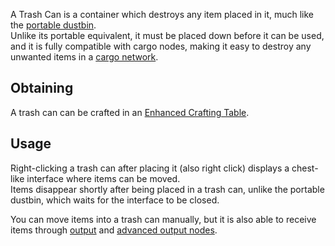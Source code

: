 A Trash Can is a container which destroys any item placed in it, much like the [portable dustbin](https://github.com/Slimefun/Slimefun4/wiki/Portable-Dustbin).<br>Unlike its portable equivalent, it must be placed down before it can be used, and it is fully compatible with cargo nodes, making it easy to destroy any unwanted items in a [cargo network](https://github.com/Slimefun/Slimefun4/wiki/Cargo-Management).

## Obtaining
A trash can can be crafted in an [Enhanced Crafting Table](https://github.com/Slimefun/Slimefun4/wiki/Enhanced-Crafting-Table).

## Usage
Right-clicking a trash can after placing it (also right click) displays a chest-like interface where items can be moved.<br>
Items disappear shortly after being placed in a trash can, unlike the portable dustbin, which waits for the interface to be closed.

You can move items into a trash can manually, but it is also able to receive items through [output](https://github.com/Slimefun/Slimefun4/wiki/Output-Node) and [advanced output nodes](https://github.com/Slimefun/Slimefun4/wiki/Advanced-Output-Node).
